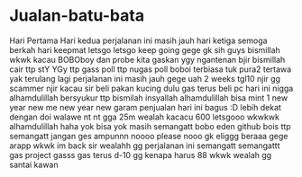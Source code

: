 # Jualan-batu-bata
Hari Pertama
Hari kedua perjalanan ini masih jauh
hari ketiga semoga berkah
hari keepmat letsgo
letsgo keep going
gege gk sih guys bismillah
wkwk kacau
BOBOboy dan probe
kita gaskan ygy
ngantenan bjir
bismillah cair
ttp stY YGy
ttp gass poll
ttp nugas poll
boboi
terbiasa tuk pura2 tertawa
yak terulang lagi
perjalanan ini masih jauh
gege uah
2 weeks
tgl10 njir gg
scammer njir
kacau sir
beli pakan kucing dulu
gas terus
beli pc
hari ini nigga
alhamdulillah bersyukur
ttp bismilah
insyallah
alhamdulillah bisa mint 1
new year new me
new year new garam
penjualan hari ini bagus :D
lebih dekat dengan doi
walawe nt nt
gga 25m
wealah kacacu
600 letsgooo
wkwkwk alhamdulillah
haha yok bisa yok
masih semangatt
bobo eden
github bois
ttp semangatt 
jangan ges ampunnn
noooo please nooo
gk eliggg beraaa
gege arapp wkwk
im back sir
wealahh gg
perjalanan ini
semangatt
semangattt
gas project
gasss
gas terus d-10
gg
kenapa harus 88 wkwk
wealah gg
santai kawan
